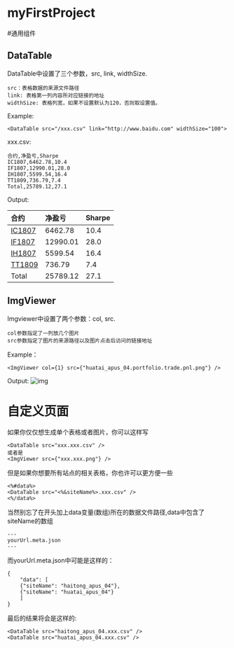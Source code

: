 # myFirstProject
#通用组件
## DataTable
DataTable中设置了三个参数，src, link, widthSize.
```
src：表格数据的来源文件路径
link: 表格第一列内容所对应链接的地址
widthSize: 表格列宽，如果不设置默认为120，否则取设置值。
```
Example:
```
<DataTable src="/xxx.csv" link="http://www.baidu.com" widthSize="100">
```
xxx.csv:
```
合约,净盈亏,Sharpe
IC1807,6462.78,10.4
IF1807,12990.01,28.0
IH1807,5599.54,16.4
TT1809,736.79,7.4
Total,25789.12,27.1
```
Output:

合约 | 净盈亏 | Sharpe
:--| :--|:--
[IC1807](http://www.baidu.com) | 6462.78| 10.4
[IF1807](http://www.baidu.com) | 12990.01 | 28.0
[IH1807](http://www.baidu.com) | 5599.54 | 16.4
[TT1809](http://www.baidu.com) | 736.79 | 7.4
Total | 25789.12 | 27.1

## ImgViewer
Imgviewer中设置了两个参数：col, src.
```
col参数指定了一列放几个图片
src参数指定了图片的来源路径以及图片点击后访问的链接地址
```
Example：
```
<ImgViewer col={1} src={"huatai_apus_04.portfolio.trade.pnl.png"} />
```
Output:
![img](http://repo.flowam.com/report/apus/20180716/huatai_apus_04.portfolio.trade.pnl.png)

# 自定义页面
如果你仅仅想生成单个表格或者图片，你可以这样写
```
<DataTable src="xxx.xxx.csv" />
或者是
<ImgViewer src={"xxx.xxx.png"} />
```
但是如果你想要所有站点的相关表格，你也许可以更方便一些
```
<%#data%>
<DataTable src="<%&siteName%>.xxx.csv" />
<%/data%>
```
当然别忘了在开头加上data变量(数组)所在的数据文件路径,data中包含了siteName的数组
```
---
yourUrl.meta.json
---
```
而yourUrl.meta.json中可能是这样的：
```
{
    "data": [
    {"siteName": "haitong_apus_04"},
    {"siteName": "huatai_apus_04"}
    ]
}
```
最后的结果将会是这样的:
```
<DataTable src="haitong_apus_04.xxx.csv" />
<DataTable src="huatai_apus_04.xxx.csv" />
```
